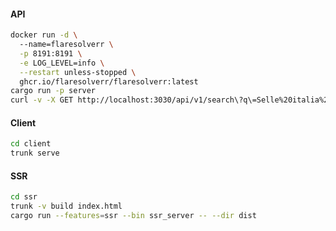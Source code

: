 #### API

```bash
docker run -d \      
  --name=flaresolverr \
  -p 8191:8191 \
  -e LOG_LEVEL=info \
  --restart unless-stopped \
  ghcr.io/flaresolverr/flaresolverr:latest
cargo run -p server
curl -v -X GET http://localhost:3030/api/v1/search\?q\=Selle%20italia%20slr%20boost%20endurance
```

#### Client

```bash
cd client
trunk serve
```

#### SSR

```bash
cd ssr
trunk -v build index.html
cargo run --features=ssr --bin ssr_server -- --dir dist
```